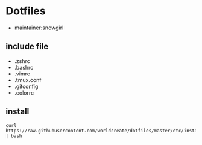 # Dotfiles
+ maintainer:snowgirl

## include file
+ .zshrc
+ .bashrc
+ .vimrc
+ .tmux.conf
+ .gitconfig
+ .colorrc

## install
```shell
curl https://raw.githubusercontent.com/worldcreate/dotfiles/master/etc/install.sh | bash
```


